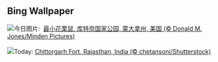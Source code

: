 ## Bing Wallpaper
![](https://www.bing.com/th?id=OHR.AutumnChipmunk_ZH-CN6224482683_UHD.jpg&w=1000)今日图片: &nbsp;[最小花栗鼠, 库特奈国家公园, 蒙大拿州, 美国 (© Donald M. Jones/Minden Pictures)](https://www.bing.com/th?id=OHR.AutumnChipmunk_ZH-CN6224482683_UHD.jpg)
<br><br/>
![](https://www.bing.com/th?id=OHR.FortChittorgarh_EN-US9184486139_UHD.jpg&w=1000)Today: [Chittorgarh Fort, Rajasthan, India (© chetansoni/Shutterstock)](https://www.bing.com/th?id=OHR.FortChittorgarh_EN-US9184486139_UHD.jpg)
<br><br/>
